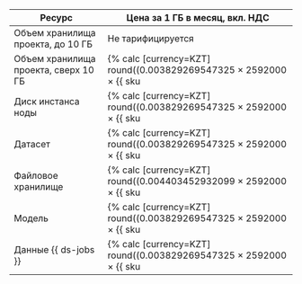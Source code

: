 | Ресурс | Цена за 1 ГБ в месяц, вкл. НДС |
| --- | --- |
| Объем хранилища проекта, до 10 ГБ | Не тарифицируется |
| Объем хранилища проекта, сверх 10 ГБ | {% calc [currency=KZT] round((0.003829269547325 × 2592000 × {{ sku|KZT|ai.datasphere.disk.v1|number }}) × 100) / 100 %} |
| Диск инстанса ноды | {% calc [currency=KZT] round((0.003829269547325 × 2592000 × {{ sku|KZT|ai.datasphere.deployment|number }}) × 100) / 100 %} |
| Датасет | {% calc [currency=KZT] round((0.003829269547325 × 2592000 × {{ sku|KZT|ai.datasphere.datasets.v1|number }}) × 100) / 100 %} |
| Файловое хранилище | {% calc [currency=KZT] round((0.004403452932099 × 2592000 × {{ sku|KZT|datasphere.filestores|number }}) × 100) / 100 %} |
| Модель | {% calc [currency=KZT] round((0.003829269547325 × 2592000 × {{ sku|KZT|ai.datasphere.models.v1|number }}) × 100) / 100 %} |
| Данные {{ ds-jobs }} | {% calc [currency=KZT] round((0.003829269547325 × 2592000 × {{ sku|KZT|ai.datasphere.jobs|number }}) × 100) / 100 %} |
